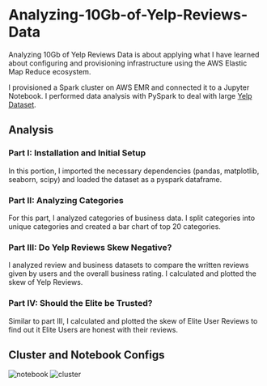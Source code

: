 # Analyzing-10Gb-of-Yelp-Reviews-Data

Analyzing 10Gb of Yelp Reviews Data is about applying what I have learned about configuring and provisioning infrastructure using the AWS Elastic Map Reduce ecosystem.

I provisioned a Spark cluster on AWS EMR and connected it to a Jupyter Notebook. I performed data analysis with PySpark to deal with large [Yelp Dataset](https://www.kaggle.com/yelp-dataset/yelp-dataset). 

## Analysis
### Part I: Installation and Initial Setup
In this portion, I imported the necessary dependencies (pandas, matplotlib, seaborn, scipy) and loaded the dataset as a pyspark dataframe.
### Part II: Analyzing Categories
For this part, I analyzed categories of business data. I split categories into unique categories and created a bar chart of top 20 categories.
### Part III: Do Yelp Reviews Skew Negative?
I analyzed review and business datasets to compare the written reviews given by users and the overall business rating. I calculated and plotted the skew of Yelp Reviews.
### Part IV: Should the Elite be Trusted?
Similar to part III, I calculated and plotted the skew of Elite User Reviews to find out it Elite Users are honest with their reviews.
## Cluster and Notebook Configs
![notebook](assets/cluster_configuration.png)
![cluster](assets/notebook_configuration.png)
